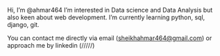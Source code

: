 Hi, I’m @ahmar464
I’m interested in Data science and Data Analysis but also keen about web development.
I’m currently learning python, sql, django, git.

You can contact me directly via email (sheikhahmar464@gmail.com) or approach me by linkedin (/////)

<!---

--->
